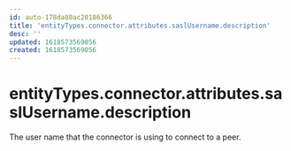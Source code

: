 ```yaml
---
id: auto-178da80ac20186366
title: 'entityTypes.connector.attributes.saslUsername.description'
desc: ''
updated: 1618573569056
created: 1618573569056
---
```

# entityTypes.connector.attributes.saslUsername.description

The user name that the connector is using to connect to a peer.
